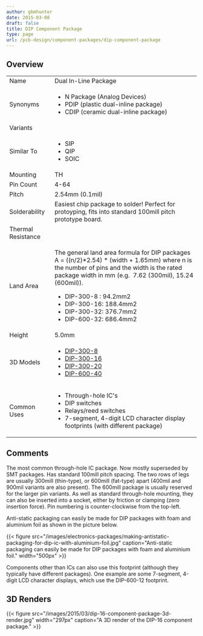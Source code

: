 ```yaml
---
author: gbmhunter
date: 2015-03-08
draft: false
title: DIP Component Package
type: page
url: /pcb-design/component-packages/dip-component-package
---
```


## Overview

<table >
<tbody >
<tr >
<td>Name</td>
<td>Dual In-Line Package</td>
</tr>
<tr >
<td >Synonyms</td>
<td>
    <ul>
        <li>N Package (Analog Devices)</li>
        <li>PDIP (plastic dual-inline package)</li>
        <li>CDIP (ceramic dual-inline package)</li>
    </ul>
</td>
</tr>
<tr>
    <td>Variants</td>
    <td></td>
</tr>
<tr>
<td >Similar To</td>
<td>
    <ul>
        <li>SIP</li>
        <li>QIP</li>
        <li>SOIC</li>
    </ul>
</td>
</tr>
<tr>
<td>Mounting</td>
<td>TH</td>
</tr>
<tr>
<td >Pin Count</td>
<td >4-64</td>
</tr>
<tr >
<td >Pitch</td>
<td >2.54mm (0.1mil)</td>
</tr>
<tr>
<td>Solderability</td>
<td >Easiest chip package to solder! Perfect for protoyping, fits into standard 100mill pitch prototype board.</td>
</tr>
<tr >
<td>Thermal Resistance</td>
<td></td>
</tr>
<tr>
<td>Land Area</td>
<td>
    <p>The general land area formula for DIP packages A = ((n/2)*2.54) * (width + 1.65mm)  
where n is the number of pins and the width is the rated package width in mm (e.g.  7.62 (300mil), 15.24 (600mil)).</p>
    <ul>
        <li>DIP-300-8 : 94.2mm2</li>
        <li>DIP-300-16: 188.4mm2</li>
        <li>DIP-300-32: 376.7mm2</li>
        <li>DIP-600-32: 686.4mm2</li>
    </ul>
</td>
</tr>
<tr >
<td>Height</td>
<td >5.0mm</td>
</tr>
<tr >
<td >3D Models</td>
<td>
<ul>
<li><a href="http://www.3dcontentcentral.com/download-model.aspx?catalogid=1023&amp;id=79">DIP-300-8</a></li>
<li><a href="http://www.3dcontentcentral.com/download-model.aspx?catalogid=1023&amp;id=71">DIP-300-16</a></li>
<li><a href="http://www.3dcontentcentral.com/download-model.aspx?catalogid=171&amp;id=71043">DIP-300-20</a></li>
<li><a href="http://www.3dcontentcentral.com/download-model.aspx?catalogid=171&amp;id=95319">DIP-600-40</a></li>
</ul>
</td>
</tr>
<tr>
<td>Common Uses</td>
<td >
    <ul>
        <li>Through-hole IC's</li>
        <li>DIP switches</li>
        <li>Relays/reed switches</li>
        <li>7-segment, 4-digit LCD character display footprints (with different package)</li>
    </ul>
</td>
</tr>
</tbody>
</table>

## Comments

The most common through-hole IC package. Now mostly superseded by SMT packages. Has standard 100mill pitch spacing. The two rows of legs are usually 300mill (thin-type), or 600mill (fat-type) apart (400mil and 900mil variants are also present). The 600mill package is usually reserved for the larger pin variants. As well as standard through-hole mounting, they can also be inserted into a socket, either by friction or clamping (zero insertion force). Pin numbering is counter-clockwise from the top-left.

Anti-static packaging can easily be made for DIP packages with foam and aluminium foil as shown in the picture below.

{{< figure src="/images/electronics-packages/making-antistatic-packaging-for-dip-ic-with-aluminium-foil.jpg" caption="Anti-static packaging can easily be made for DIP packages with foam and aluminium foil."  width="500px" >}}

Components other than ICs can also use this footprint (although they typically have different packages). One example are some 7-segment, 4-digit LCD character displays, which use the DIP-600-12 footprint.

## 3D Renders

{{< figure src="/images/2015/03/dip-16-component-package-3d-render.jpg" width="297px" caption="A 3D render of the DIP-16 component package." >}}